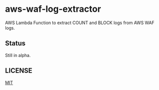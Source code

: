 # aws-waf-log-extractor

AWS Lambda Function to extract COUNT and BLOCK logs from AWS WAF logs.

## Status

Still in alpha.

## LICENSE

[MIT](LICENSE)
